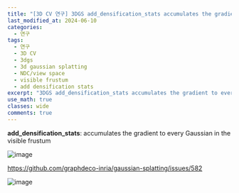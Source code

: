 ```yaml
---
title: "[3D CV 연구] 3DGS add_densification_stats accumulates the gradient to every Gaussian in the visible frustum"
last_modified_at: 2024-06-10
categories:
  - 연구
tags:
  - 연구
  - 3D CV
  - 3dgs
  - 3d gaussian splatting
  - NDC/view space
  - visible frustum
  - add densification stats
excerpt: "3DGS add_densification_stats accumulates the gradient to every Gaussian in the visible frustum"
use_math: true
classes: wide
comments: true
---
```


**add_densification_stats**: accumulates the gradient to every Gaussian in the visible frustum

![image](https://github.com/sandokim/sandokim.github.io/assets/74639652/cfa3cec6-0301-436f-b5f7-41cdba67d903)

https://github.com/graphdeco-inria/gaussian-splatting/issues/582

![image](https://github.com/sandokim/sandokim.github.io/assets/74639652/f0a0df40-c207-47ed-83c0-5b794f50de4a)
